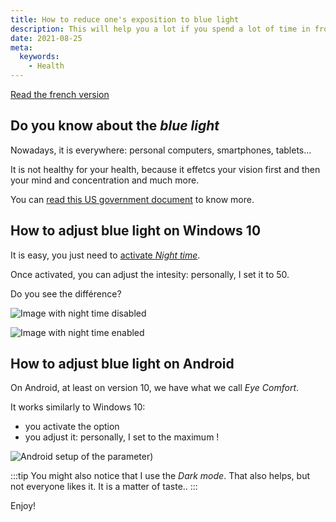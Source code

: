 ```yaml
---
title: How to reduce one's exposition to blue light
description: This will help you a lot if you spend a lot of time in front of a screen
date: 2021-08-25
meta:
  keywords:
    - Health
---
```


[Read the french version](../fr/articles/2021-08-25-reduire-son-exposition-a-la-lumiere-bleue.md)

## Do you know about the _blue light_

Nowadays, it is everywhere: personal computers, smartphones, tablets...

It is not healthy for your health, because it effetcs your vision first and then your mind and concentration and much more.

You can [read this US government document](https://ap.lbl.gov/ehs/safety/nir/assets/docs/Blue%20Light%20Hazard%20Safety%20Tips.pdf) to know more.

## How to adjust blue light on Windows 10

It is easy, you just need to [activate _Night time_](https://support.microsoft.com/en-us/windows/set-your-display-for-night-time-in-windows-10-18fe903a-e0a1-8326-4c68-fd23d7aaf136).

Once activated, you can adjust the intesity: personally, I set it to 50.

Do you see the différence?

![Image with night time disabled](/images/reduce-blue-light-windows-10-without-nighttime.jpg)

![Image with night time enabled](/images/reduce-blue-light-windows-10-with-nighttime.jpg)

## How to adjust blue light on Android

On Android, at least on version 10, we have what we call _Eye Comfort_.

It works similarly to Windows 10:

- you activate the option
- you adjust it: personally, I set to the maximum !

![Android setup of the parameter](/images/reduce-blue-light-android.jpg))

:::tip
You might also notice that I use the _Dark mode_. That also helps, but not everyone likes it. It is a matter of taste..
:::

Enjoy!
